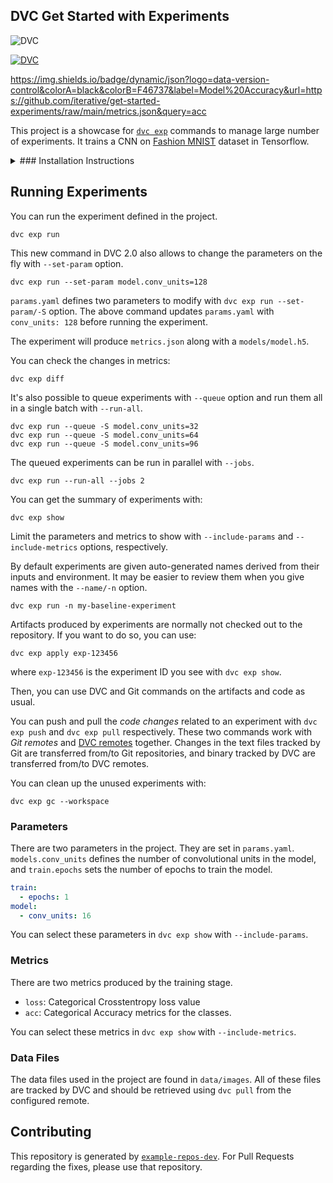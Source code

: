 ## DVC Get Started with Experiments


![DVC](https://img.shields.io/badge/-tracked-white.svg?logo=data-version-control&link=https://dvc.org/?utm_campaign=badge)

[![DVC](https://img.shields.io/badge/-Data_Version_Control-white.svg?logo=data-version-control&style=social)](https://dvc.org/?utm_campaign=badge)

https://img.shields.io/badge/dynamic/json?logo=data-version-control&colorA=black&colorB=F46737&label=Model%20Accuracy&url=https://github.com/iterative/get-started-experiments/raw/main/metrics.json&query=acc

This project is a showcase for [`dvc exp`](https://dvc.org/doc/start/experiments)
commands to manage large number of experiments.  It trains a CNN on [Fashion
MNIST](https://github.com/zalandoresearch/fashion-mnist) dataset in Tensorflow.

<details>

<summary>
### Installation Instructions
</summary>

After [installing DVC](https://dvc.org/doc/install) and cloning the repository, you can run:

```console
virtualenv .venv
. .venv/bin/activate
pip install -r requirements.txt
```

Retrieve all the required data and model files:

```console
dvc pull
```

</details>

## Running Experiments

You can run the experiment defined in the project.

```console
dvc exp run
```

This new command in DVC 2.0 also allows to change the parameters on the fly with `--set-param` option. 

```console
dvc exp run --set-param model.conv_units=128 
```

`params.yaml` defines two parameters to modify with `dvc exp run
--set-param/-S` option. The above command updates `params.yaml` with
`conv_units: 128` before running the experiment. 

The experiment will produce `metrics.json` along with a `models/model.h5`.

You can check the changes in metrics:

```console
dvc exp diff
```

It's also possible to queue experiments with `--queue` option and run them all
in a single batch with `--run-all`.

```console
dvc exp run --queue -S model.conv_units=32
dvc exp run --queue -S model.conv_units=64
dvc exp run --queue -S model.conv_units=96
```

The queued experiments can be run in parallel with `--jobs`.

```console
dvc exp run --run-all --jobs 2
```

You can get the summary of experiments with: 

```console
dvc exp show
```

Limit the parameters and metrics to show with `--include-params` and
`--include-metrics` options, respectively.  

By default experiments are given auto-generated names derived from their inputs
and environment. It may be easier to review them when you give names with the
`--name/-n` option.

```console
dvc exp run -n my-baseline-experiment
```

Artifacts produced by experiments are normally not checked out to the repository.
If you want to do so, you can use:

```console
dvc exp apply exp-123456
```

where `exp-123456` is the experiment ID you see with `dvc exp show`. 

Then, you can use DVC and Git commands on the artifacts and code as usual. 

You can push and pull the _code changes_ related to an experiment with `dvc exp
push` and `dvc exp pull` respectively. These two commands work with _Git
remotes_ and [DVC remotes](https://dvc.org/doc/command-reference/remote)
together. Changes in the text files tracked by Git are transferred from/to Git
repositories, and binary tracked by DVC are transferred from/to DVC remotes. 

You can clean up the unused experiments with:

```console
dvc exp gc --workspace
```

### Parameters

There are two parameters in the project. They are set in `params.yaml`. `models.conv_units` defines the number of convolutional units in the model, and `train.epochs` sets the number of epochs to train the model. 

```yaml
train:
  - epochs: 1
model:
  - conv_units: 16
```

You can select these parameters in `dvc exp show` with `--include-params`.

### Metrics

There are two metrics produced by the training stage. 

- `loss`: Categorical Crosstentropy loss value 
- `acc`: Categorical Accuracy metrics for the classes.

You can select these metrics in `dvc exp show` with `--include-metrics`. 

### Data Files

The data files used in the project are found in `data/images`. All of these
files are tracked by DVC and should be retrieved using `dvc pull` from the
configured remote.

## Contributing

This repository is generated by
[`example-repos-dev`](https://github.com/iterative/example-repos-dev). For Pull
Requests regarding the fixes, please use that repository. 
